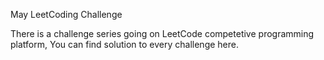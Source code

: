 May LeetCoding Challenge

There is a challenge series going on LeetCode competetive programming platform, You can find solution to every challenge here.
